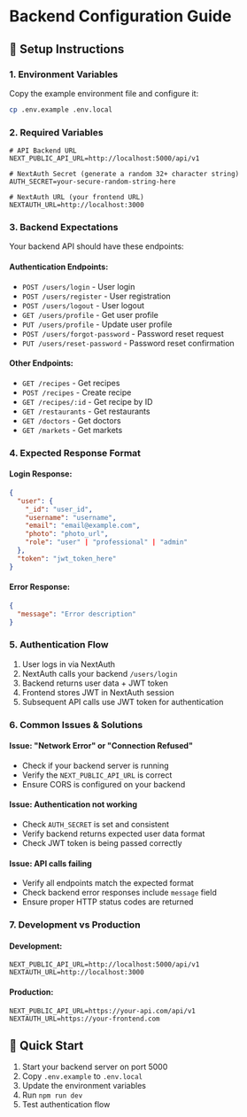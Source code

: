 # Backend Configuration Guide

## 🔧 Setup Instructions

### 1. Environment Variables
Copy the example environment file and configure it:
```bash
cp .env.example .env.local
```

### 2. Required Variables
```env
# API Backend URL
NEXT_PUBLIC_API_URL=http://localhost:5000/api/v1

# NextAuth Secret (generate a random 32+ character string)
AUTH_SECRET=your-secure-random-string-here

# NextAuth URL (your frontend URL)
NEXTAUTH_URL=http://localhost:3000
```

### 3. Backend Expectations
Your backend API should have these endpoints:

#### Authentication Endpoints:
- `POST /users/login` - User login
- `POST /users/register` - User registration  
- `POST /users/logout` - User logout
- `GET /users/profile` - Get user profile
- `PUT /users/profile` - Update user profile
- `POST /users/forgot-password` - Password reset request
- `PUT /users/reset-password` - Password reset confirmation

#### Other Endpoints:
- `GET /recipes` - Get recipes
- `POST /recipes` - Create recipe
- `GET /recipes/:id` - Get recipe by ID
- `GET /restaurants` - Get restaurants
- `GET /doctors` - Get doctors
- `GET /markets` - Get markets

### 4. Expected Response Format

#### Login Response:
```json
{
  "user": {
    "_id": "user_id",
    "username": "username",
    "email": "email@example.com",
    "photo": "photo_url",
    "role": "user" | "professional" | "admin"
  },
  "token": "jwt_token_here"
}
```

#### Error Response:
```json
{
  "message": "Error description"
}
```

### 5. Authentication Flow
1. User logs in via NextAuth
2. NextAuth calls your backend `/users/login`
3. Backend returns user data + JWT token
4. Frontend stores JWT in NextAuth session
5. Subsequent API calls use JWT token for authentication

### 6. Common Issues & Solutions

#### Issue: "Network Error" or "Connection Refused"
- Check if your backend server is running
- Verify the `NEXT_PUBLIC_API_URL` is correct
- Ensure CORS is configured on your backend

#### Issue: Authentication not working
- Check `AUTH_SECRET` is set and consistent
- Verify backend returns expected user data format
- Check JWT token is being passed correctly

#### Issue: API calls failing
- Verify all endpoints match the expected format
- Check backend error responses include `message` field
- Ensure proper HTTP status codes are returned

### 7. Development vs Production

#### Development:
```env
NEXT_PUBLIC_API_URL=http://localhost:5000/api/v1
NEXTAUTH_URL=http://localhost:3000
```

#### Production:
```env
NEXT_PUBLIC_API_URL=https://your-api.com/api/v1
NEXTAUTH_URL=https://your-frontend.com
```

## 🚀 Quick Start
1. Start your backend server on port 5000
2. Copy `.env.example` to `.env.local`
3. Update the environment variables
4. Run `npm run dev`
5. Test authentication flow
